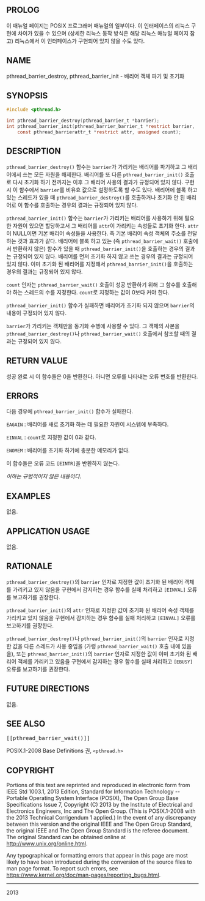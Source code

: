 ## PROLOG

이 매뉴얼 페이지는 POSIX 프로그래머 매뉴얼의 일부이다. 이 인터페이스의 리눅스 구현에 차이가 있을 수 있으며 (상세한 리눅스 동작 방식은 해당 리눅스 매뉴얼 페이지 참고) 리눅스에서 이 인터페이스가 구현되어 있지 않을 수도 있다.

## NAME

pthread_barrier_destroy, pthread_barrier_init - 배리어 객체 파기 및 초기화

## SYNOPSIS

```c
#include <pthread.h>

int pthread_barrier_destroy(pthread_barrier_t *barrier);
int pthread_barrier_init(pthread_barrier_barrier_t *restrict barrier,
    const pthread_barrierattr_t *restrict attr, unsigned count);
```

## DESCRIPTION

`pthread_barrier_destroy()` 함수는 `barrier`가 가리키는 배리어를 파기하고 그 배리어에서 쓰는 모든 자원을 해제한다. 배리어를 또 다른 `pthread_barrier_init()` 호출로 다시 초기화 하기 전까지는 이후 그 배리어 사용의 결과가 규정되어 있지 않다. 구현 시 이 함수에서 `barrier`를 비유효 값으로 설정하도록 할 수도 있다. 배리어에 블록 하고 있는 스레드가 있을 때 `pthread_barrier_destroy()`를 호출하거나 초기화 안 된 배리어로 이 함수를 호출하는 경우의 결과는 규정되어 있지 않다.

`pthread_barrier_init()` 함수는 `barrier`가 가리키는 배리어를 사용하기 위해 필요한 자원이 있으면 할당하고서 그 배리어를 `attr`이 가리키는 속성들로 초기화 한다. `attr`이 NULL이면 기본 배리어 속성들을 사용한다. 즉 기본 배리어 속성 객체의 주소를 전달하는 것과 효과가 같다. 배리어에 블록 하고 있는 (즉 `pthread_barrier_wait()` 호출에서 반환하지 않은) 함수가 있을 때 `pthread_barrier_init()`을 호출하는 경우의 결과는 규정되어 있지 않다. 배리어를 먼저 초기화 하지 않고 쓰는 경우의 결과는 규정되어 있지 않다. 이미 초기화 된 배리어를 지정해서 `pthread_barrier_init()`을 호출하는 경우의 결과는 규정되어 있지 않다.

`count` 인자는 `pthread_barrier_wait()` 호출이 성공 반환하기 위해 그 함수를 호출해야 하는 스레드의 수를 지정한다. `count`로 지정하는 값이 0보다 커야 한다.

`pthread_barrier_init()` 함수가 실패하면 배리어가 초기화 되지 않으며 `barrier`의 내용이 규정되어 있지 않다.

`barrier`가 가리키는 객체만을 동기화 수행에 사용할 수 있다. 그 객체의 사본을 `pthread_barrier_destroy()`나 `pthread_barrier_wait()` 호출에서 참조할 때의 결과는 규정되어 있지 않다.

## RETURN VALUE

성공 완료 시 이 함수들은 0을 반환한다. 아니면 오류를 나타내는 오류 번호를 반환한다.

## ERRORS

다음 경우에 `pthread_barrier_init()` 함수가 실패한다.

`EAGAIN`
:   배리어를 새로 초기화 하는 데 필요한 자원이 시스템에 부족하다.

`EINVAL`
:   `count`로 지정한 값이 0과 같다.

`ENOMEM`
:   배리어를 초기화 하기에 충분한 메모리가 없다.

이 함수들은 오류 코드 `[EINTR]`을 반환하지 않는다.

*이하는 규범적이지 않은 내용이다.*

## EXAMPLES

없음.

## APPLICATION USAGE

없음.

## RATIONALE

`pthread_barrier_destroy()`의 `barrier` 인자로 지정한 값이 초기화 된 배리어 객체를 가리키고 있지 않음을 구현에서 감지하는 경우 함수를 실패 처리하고 `[EINVAL]` 오류를 보고하기를 권장한다.

`pthread_barrier_init()`의 `attr` 인자로 지정한 값이 초기화 된 배리어 속성 객체를 가리키고 있지 않음을 구현에서 감지하는 경우 함수를 실패 처리하고 `[EINVAL]` 오류를 보고하기를 권장한다.

`pthread_barrier_destroy()`나 `pthread_barrier_init()`의 `barrier` 인자로 지정한 값을 다른 스레드가 사용 중임을 (가령 `pthread_barrier_wait()` 호출 내에 있음을), 또는 `pthread_barrier_init()`의 `barrier` 인자로 지정한 값이 이미 초기화 된 배리어 객체를 가리키고 있음을 구현에서 감지하는 경우 함수를 실패 처리하고 `[EBUSY]` 오류를 보고하기를 권장한다.

## FUTURE DIRECTIONS

없음.

## SEE ALSO

<tt>[[pthread_barrier_wait()]]</tt>

POSIX.1-2008 Base Definitions 권, `<pthread.h>`

## COPYRIGHT

Portions of this text are reprinted and reproduced in electronic form from IEEE Std 1003.1, 2013 Edition, Standard for Information Technology -- Portable Operating System Interface (POSIX), The Open Group Base Specifications Issue 7, Copyright (C) 2013 by the Institute of Electrical and Electronics Engineers, Inc and The Open Group. (This is POSIX.1-2008 with the 2013 Technical Corrigendum 1 applied.) In the event of any discrepancy between this version and the original IEEE and The Open Group Standard, the original IEEE and The Open Group Standard is the referee document. The original Standard can be obtained online at <http://www.unix.org/online.html>.

Any typographical or formatting errors that appear in this page are most likely to have been introduced during the conversion of the source files to man page format. To report such errors, see <https://www.kernel.org/doc/man-pages/reporting_bugs.html>.

----

2013
